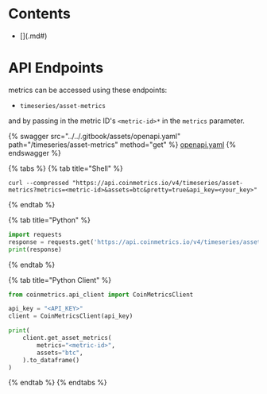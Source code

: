 # Contents

* [<Metric Name>](<Subcategory>.md#<metricid>)

# <Subcategory><a href="#<metricid>" id="<metricid>"></a>

# API Endpoints

<Subcategory> metrics can be accessed using these endpoints:

* `timeseries/asset-metrics`

and by passing in the metric ID's `<metric-id>*` in the `metrics` parameter.

{% swagger src="../../.gitbook/assets/openapi.yaml" path="/timeseries/asset-metrics" method="get" %}
[openapi.yaml](../../.gitbook/assets/openapi.yaml)
{% endswagger %}

{% tabs %}
{% tab title="Shell" %}
```shell
curl --compressed "https://api.coinmetrics.io/v4/timeseries/asset-metrics?metrics=<metric-id>&assets=btc&pretty=true&api_key=<your_key>"
```
{% endtab %}

{% tab title="Python" %}
```python
import requests
response = requests.get('https://api.coinmetrics.io/v4/timeseries/asset-metrics?metrics=<metric-id>&assets=btc&pretty=true&api_key=<your_key>').json()
print(response)
```
{% endtab %}

{% tab title="Python Client" %}
```python
from coinmetrics.api_client import CoinMetricsClient

api_key = "<API_KEY>"
client = CoinMetricsClient(api_key)

print(
    client.get_asset_metrics(
        metrics="<metric-id>", 
        assets="btc",
    ).to_dataframe()
)
```
{% endtab %}
{% endtabs %}
